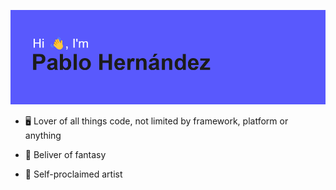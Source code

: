 ![](header.png)

- :desktop_computer: Lover of all things code, not limited by framework, platform or anything

- :dragon: Beliver of fantasy

- :art: Self-proclaimed artist